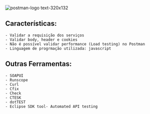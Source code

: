 ![postman-logo text-320x132](https://user-images.githubusercontent.com/4249709/29496848-63ad446c-85b1-11e7-904e-a4ddad25e9db.png)


## Características: 
    - Validar a requisição dos serviços 
    - Validar body, header e cookies 
    - Não é possível validar performance (Load testing) no Postman 
    - Linguagem de progrmação utilizada: javascript  

## Outras Ferramentas: 
    - SOAPUI
	- Runscope
	- Curl
	- Cfix
	- Check
	- CTESK
	- dotTEST
	- Eclipse SDK tool- Automated API testing

